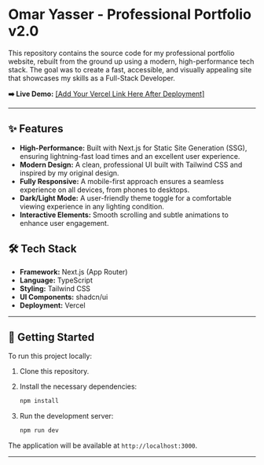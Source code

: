 # Omar Yasser - Professional Portfolio v2.0

This repository contains the source code for my professional portfolio website, rebuilt from the ground up using a modern, high-performance tech stack. The goal was to create a fast, accessible, and visually appealing site that showcases my skills as a Full-Stack Developer.

**➡️ Live Demo:** [\[Add Your Vercel Link Here After Deployment\]](https://professional-portfolio-nextjs-theta.vercel.app/#about)

---

## ✨ Features

- **High-Performance:** Built with Next.js for Static Site Generation (SSG), ensuring lightning-fast load times and an excellent user experience.
- **Modern Design:** A clean, professional UI built with Tailwind CSS and inspired by my original design.
- **Fully Responsive:** A mobile-first approach ensures a seamless experience on all devices, from phones to desktops.
- **Dark/Light Mode:** A user-friendly theme toggle for a comfortable viewing experience in any lighting condition.
- **Interactive Elements:** Smooth scrolling and subtle animations to enhance user engagement.

## 🛠️ Tech Stack

- **Framework:** Next.js (App Router)
- **Language:** TypeScript
- **Styling:** Tailwind CSS
- **UI Components:** shadcn/ui
- **Deployment:** Vercel

---

## 🚀 Getting Started

To run this project locally:

1. Clone this repository.
2. Install the necessary dependencies:

    ```bash
    npm install
    ```

3. Run the development server:

    ```bash
    npm run dev
    ```

The application will be available at `http://localhost:3000`.

---
